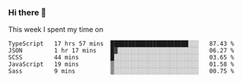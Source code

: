 ### Hi there 👋

<!--
**qiruohan/qiruohan** is a ✨ _special_ ✨ repository because its `README.md` (this file) appears on your GitHub profile.

Here are some ideas to get you started:

- 🔭 I’m currently working on ...
- 🌱 I’m currently learning ...
- 👯 I’m looking to collaborate on ...
- 🤔 I’m looking for help with ...
- 💬 Ask me about ...
- 📫 How to reach me: ...
- 😄 Pronouns: ...
- ⚡ Fun fact: ...
-->

This week I spent my time on 
<!--START_SECTION:waka-->
```text
TypeScript   17 hrs 57 mins  ██████████████████████░░░   87.43 % 
JSON         1 hr 17 mins    █▓░░░░░░░░░░░░░░░░░░░░░░░   06.27 % 
SCSS         44 mins         █░░░░░░░░░░░░░░░░░░░░░░░░   03.65 % 
JavaScript   19 mins         ▒░░░░░░░░░░░░░░░░░░░░░░░░   01.58 % 
Sass         9 mins          ▒░░░░░░░░░░░░░░░░░░░░░░░░   00.75 % 
```
<!--END_SECTION:waka-->
